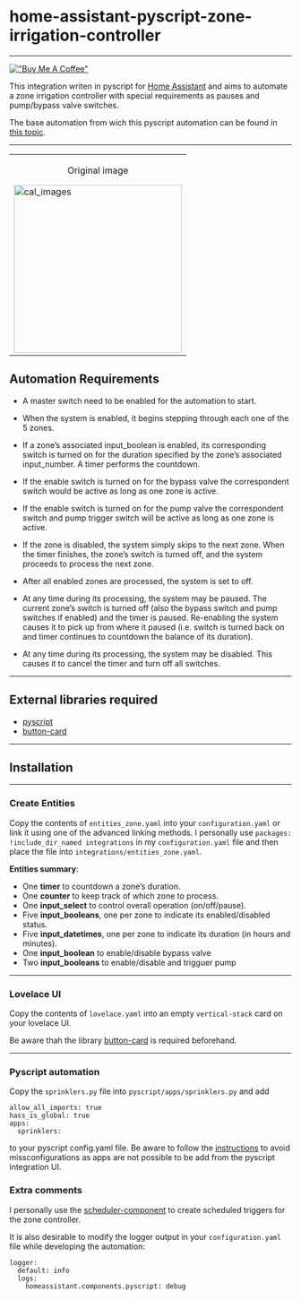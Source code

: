 # home-assistant-pyscript-zone-irrigation-controller
---
[!["Buy Me A Coffee"](https://www.buymeacoffee.com/assets/img/custom_images/orange_img.png)](https://www.buymeacoffee.com/fizcris)


This integration writen in pyscript for [Home Assistant](https://home-assistant.io/) and aims to automate a zone irrigation controller with special requirements as pauses and pump/bypass valve switches. 

The base automation from wich this pyscript automation can be found in [this topic](https://community.home-assistant.io/t/complex-automations-state-machine/335368/7).

---

<table>
    <tr>
        <td>
            <p style="text-align: center;">Original image</p>
            <img src="resources/ui.gif" alt="cal_images" width="300" />
        </td>
    </tr>
</table>

## Automation Requirements
 + A master switch need to be enabled for the automation to start.

 + When the system is enabled, it begins stepping through each one of the 5 zones.

+ If a zone’s associated input_boolean is enabled, its corresponding switch is turned on for the duration specified by the zone’s associated input_number. A timer performs the countdown.

+ If the enable switch is turned on for the bypass valve the correspondent switch would be active as long as one zone is active.

+ If the enable switch is turned on for the pump valve the correspondent switch and pump trigger switch will be active as long as one zone is active.

+ If the zone is disabled, the system simply skips to the next zone.
When the timer finishes, the zone’s switch is turned off, and the system proceeds to process the next zone.

+ After all enabled zones are processed, the system is set to off.

+ At any time during its processing, the system may be paused. The current zone’s switch is turned off (also the bypass switch and pump switches if enabled) and the timer is paused. Re-enabling the system causes it to pick up from where it paused (i.e. switch is turned back on and timer continues to countdown the balance of its duration).

+ At any time during its processing, the system may be disabled. This causes it to cancel the timer and turn off all switches.
---

## External libraries required
- [pyscript](https://github.com/custom-components/pyscript)
- [button-card](https://github.com/custom-cards/button-card)
---

## Installation
***

### Create Entities
Copy the contents of `entities_zone.yaml` into your `configuration.yaml` or link it using one of the advanced linking methods. I personally use `packages: !include_dir_named integrations` in my `configuration.yaml` file and then place the file into `integrations/entities_zone.yaml`.

**Entities summary**:
+ One **timer** to countdown a zone’s duration.
+ One **counter** to keep track of which zone to process.
+ One **input_select** to control overall operation (on/off/pause).
+ Five **input_booleans**, one per zone to indicate its enabled/disabled status.
+ Five **input_datetimes**, one per zone to indicate its duration (in hours and minutes).
+ One **input_boolean** to enable/disable bypass valve
+ Two **input_booleans** to enable/disable and trigguer pump
***
### Lovelace UI
Copy the contents of `lovelace.yaml` into an empty `vertical-stack` card on your lovelace UI.

Be aware thah the library [button-card](https://github.com/custom-cards/button-card) is required beforehand.
***
### Pyscript automation
Copy the `sprinklers.py` file into `pyscript/apps/sprinklers.py` and add 

```
allow_all_imports: true
hass_is_global: true
apps:
  sprinklers:
```
to your pyscript config.yaml file. Be aware to follow the [instructions](https://hacs-pyscript.readthedocs.io/en/latest/configuration.html) to avoid missconfigurations as apps are not possible to be add from the pyscript integration UI.

### Extra comments

I personally use the [scheduler-component](https://github.com/nielsfaber/scheduler-component) to create scheduled triggers for the zone controller.

It is also desirable to modify the logger output in your `configuration.yaml` file while developing the automation:
```
logger:
  default: info
  logs:
    homeassistant.components.pyscript: debug
```

